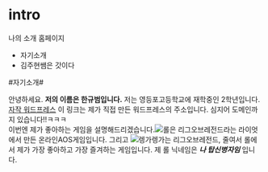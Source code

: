 # intro
나의 소개 홈페이지

* 자기소개
* 김주현쌤은 갓이다

#자기소개#

안녕하세요. **저의 이름은 한규범입니다.**
저는 영등포고등학교에 재학중인 2학년입니다.
[자작 워드프레스](http://ntmakers.com "자작 워드프레스 링크") 이 링크는 제가 직접 만든 워드프레스의 주소입니다. 심지어 도메인까지 있습니다!!ㅋㅋㅋ  
이번엔 제가 좋아하는 게임을 설명해드리겠습니다.![롤](https://s-media-cache-ak0.pinimg.com/236x/16/51/ec/1651eccc4e4a518df1382241b3a7610f.jpg "롤 아이콘")은 리그오브레전드라는 라이엇에서 만든 온라인AOS게임입니다.
그리고 ![렝가](http://cfile2.uf.tistory.com/image/2520344A586243AB040C75 "렝가")렝가는 리그오브레전드, 줄여서 롤에서 제가 가장 좋아하고 가장 즐겨하는 게임입니다.
제 롤 닉네임은 ***나 탑신병자임*** 입니다.
